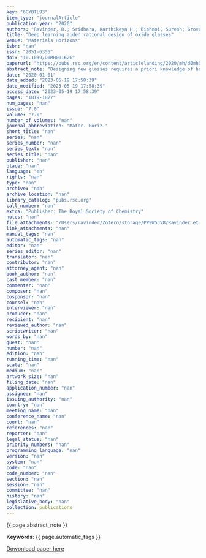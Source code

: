 ```yaml
---
key: "6GYBTL93"
item_type: "journalArticle"
publication_year: "2020"
authors: "Ravinder, R.; Sridhara, Karthikeya H.; Bishnoi, Suresh; Grover, Hargun Singh; Bauchy, Mathieu; Jayadeva; Kodamana, Hariprasad; Krishnan, N. M. Anoop"
title: "Deep learning aided rational design of oxide glasses"
venue: "Materials Horizons"
isbn: "nan"
issn: "2051-6355"
doi: "10.1039/D0MH00162G"
paperurl: "https://pubs.rsc.org/en/content/articlelanding/2020/mh/d0mh00162g"
abstract_note: "Designing new glasses requires a priori knowledge of how the composition of a glass dictates its properties such as stiffness, density, or processability. Thus, accelerated design of glasses for targeted applications remain impeded due to the lack of composition–property models. To this extent, exploiting a large dataset of glasses comprising of up to 37 oxide components and more than 100 000 glass compositions, we develop high-fidelity deep neural networks for the prediction of eight properties that enable the design of glasses, namely, density, Young's modulus, shear modulus, hardness, glass transition temperature, thermal expansion coefficient, liquidus temperature, and refractive index. We demonstrate that the models developed here exhibit excellent predictability, ensuring its ability to capture the underlying nonlinear composition–property relationships. Using these models, we develop a series of new design charts, termed as glass selection charts. These charts enable the rational design of functional glasses for targeted applications by identifying unique compositions that satisfy two or more constraints, on both compositions and properties, simultaneously."
date: "2020-01-01"
date_added: "2023-05-19 17:58:39"
date_modified: "2023-05-19 17:58:39"
access_date: "2023-05-19 17:58:39"
pages: "1819-1827"
num_pages: "nan"
issue: "7.0"
volume: "7.0"
number_of_volumes: "nan"
journal_abbreviation: "Mater. Horiz."
short_title: "nan"
series: "nan"
series_number: "nan"
series_text: "nan"
series_title: "nan"
publisher: "nan"
place: "nan"
language: "en"
rights: "nan"
type: "nan"
archive: "nan"
archive_location: "nan"
library_catalog: "pubs.rsc.org"
call_number: "nan"
extra: "Publisher: The Royal Society of Chemistry"
notes: "nan"
file_attachments: "/Users/ravinder/Zotero/storage/PP9W5JV8/Ravinder et al. - 2020 - Deep learning aided rational design of oxide glass.pdf"
link_attachments: "nan"
manual_tags: "nan"
automatic_tags: "nan"
editor: "nan"
series_editor: "nan"
translator: "nan"
contributor: "nan"
attorney_agent: "nan"
book_author: "nan"
cast_member: "nan"
commenter: "nan"
composer: "nan"
cosponsor: "nan"
counsel: "nan"
interviewer: "nan"
producer: "nan"
recipient: "nan"
reviewed_author: "nan"
scriptwriter: "nan"
words_by: "nan"
guest: "nan"
number: "nan"
edition: "nan"
running_time: "nan"
scale: "nan"
medium: "nan"
artwork_size: "nan"
filing_date: "nan"
application_number: "nan"
assignee: "nan"
issuing_authority: "nan"
country: "nan"
meeting_name: "nan"
conference_name: "nan"
court: "nan"
references: "nan"
reporter: "nan"
legal_status: "nan"
priority_numbers: "nan"
programming_language: "nan"
version: "nan"
system: "nan"
code: "nan"
code_number: "nan"
section: "nan"
session: "nan"
committee: "nan"
history: "nan"
legislative_body: "nan"
collection: publications
---
```




<!--  -->

{{ page.abstract_note }}

__Keywords__: {{ page.automatic_tags }}

[Dowonload paper here](https://pubs.rsc.org/en/content/articlelanding/2020/mh/d0mh00162g)

